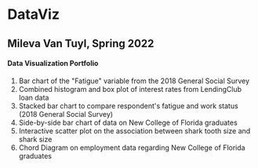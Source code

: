 # DataViz

## Mileva Van Tuyl, Spring 2022  
#### Data Visualization Portfolio    


1. Bar chart of the "Fatigue" variable from the 2018 General Social Survey 
2. Combined histogram and box plot of interest rates from LendingClub loan data
3. Stacked bar chart to compare respondent's fatigue and work status (2018 General Social Survey)
4. Side-by-side bar chart of data on New College of Florida graduates 
5. Interactive scatter plot on the association between shark tooth size and shark size
6. Chord Diagram on employment data regarding New College of Florida graduates 